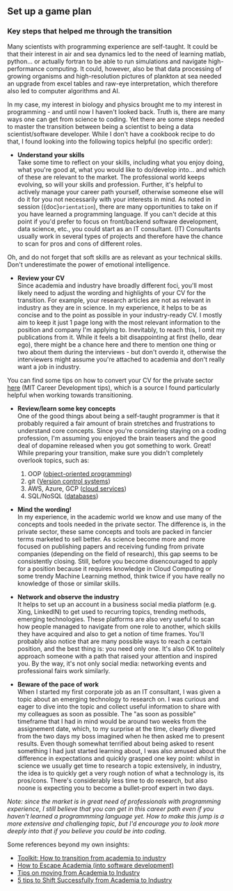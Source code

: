 ## Set up a game plan
### Key steps that helped me through the transition

Many scientists with programming experience are self-taught. It could be that their interest in air and sea dynamics led to the need of learning matlab, python... or actually fortran to be able to run simulations and navigate high-performance computing. It could, however, also be that data processing of growing organisms and high-resolution pictures of plankton at sea needed an upgrade from excel tables and raw-eye interpretation, which therefore also led to computer algorithms and AI.

In my case, my interest in biology and physics brought me to my interest in programming - and until now I haven't looked back. Truth is, there are many ways one can get from science to coding. Yet there are some steps needed to master the transition between being a scientist to being a data scientist/software developer. While I don't have a cookbook recipe to do that, I found looking into the following topics helpful (no specific order):

- **Understand your skills** \
Take some time to reflect on your skills, including what you enjoy doing, what you're good at, what you would like to do/develop into... and which of these are relevant to the market. The professional world keeps evolving, so will your skills and profession. Further, it's helpful to actively manage your career path yourself, otherwise someone else will do it for you not necessarily with your interests in mind. As noted in session ({doc}`orientation`), there are many opportunities to take on if you have learned a programming language. If you can't decide at this point if you'd prefer to focus on front/backend software development, data science, etc., you could start as an IT consultant. (IT) Consultants usually work in several types of projects and therefore have the chance to scan for pros and cons of different roles.

Oh, and do not forget that soft skills are as relevant as your technical skills. Don't underestimate the power of emotional intelligence. 


- **Review your CV** \
Since academia and industry have broadly different foci, you'll most likely need to adjust the wording and highlights of your CV for the transition. For example, your research articles are not as relevant in industry as they are in science. In my experience, it helps to be as concise and to the point as possible in your industry-ready CV. I mostly aim to keep it just 1 page long with the most relevant information to the position and company I'm applying to. Inevitably, to reach this, I omit my publications from it. While it feels a bit disappointing at first (hello, dear ego), there might be a chance here and there to mention one thing or two about them during the interviews - but don't overdo it, otherwise the interviewers might assume you're attached to academia and don't really want a job in industry.

You can find some tips on how to convert your CV for the private sector [here](https://postdocs.mit.edu/document/convert-cv-resume-industry-2018-01-23) (MIT Career Development tips), which is a source I found particularly helpful when working towards transitioning.


- **Review/learn some key concepts** \
One of the good things about being a self-taught programmer is that it probably required a fair amount of brain stretches and frustrations to understand core concepts. Since you're considering staying on a coding profession, I'm assuming you enjoyed the brain teasers and the good deal of dopamine released when you got something to work. Great! While preparing your transition, make sure you didn't completely overlook topics, such as:

     1. OOP ([object-oriented programming](https://en.wikipedia.org/wiki/Object-oriented_programming))
     2. git ([Version control systems](https://www.atlassian.com/git/tutorials/why-git#:~:text=One%20of%20the%20biggest%20advantages,every%20change%20to%20your%20codebase.))
     3. AWS, Azure, GCP ([cloud services](https://www.techtarget.com/searchitchannel/definition/cloud-service-provider-cloud-provider))
     4. SQL/NoSQL ([databases](https://towardsdatascience.com/top-10-databases-to-use-in-2021-d7e6a85402ba))



- **Mind the wording!** \
In my experience, in the academic world we know and use many of the concepts and tools needed in the private sector. The difference is, in the private sector, these same concepts and tools are packed in fancier terms marketed to sell better. As science become more and more focused on publishing papers and receiving funding from private companies (depending on the field of research), this gap seems to be consistently closing. Still, before you become disencouraged to apply for a position because it requires knowledge in Cloud Computing or some trendy Machine Learning method, think twice if you have really no knowledge of those or similar skills.


- **Network and observe the industry** \
It helps to set up an account in a business social media platform (e.g. Xing, LinkedIN) to get used to recurring topics, trending methods, emerging technologies. These platforms are also very useful to scan how people managed to navigate from one role to another, which skills they have acquired and also to get a notion of time frames. You'll probably also notice that are many possible ways to reach a certain position, and the best thing is: you need only one. It's also OK to politely approach someone with a path that raised your attention and inspired you. By the way, it's not only social media: networking events and professional fairs work similarly.


- **Beware of the pace of work** \
When I started my first corporate job as an IT consultant, I was given a topic about an emerging technology to research on. I was curious and eager to dive into the topic and collect useful information to share with my colleagues as soon as possible. The "as soon as possible" timeframe that I had in mind would be around two weeks from the assignement date, which, to my surprise at the time, clearly diverged from the two days my boss imagined when he then asked me to present results. Even though somewhat terrified about being asked to resent something I had just started learning about, I was also amused about the difference in expectations and quickly grasped one key point: whilst in science we usually get time to research a topic extensively, in industry, the idea is to quickly get a very rough notion of what a technology is, its pros/cons. There's considerably less time to do research, but also noone is expecting you to become a bullet-proof expert in two days.





*Note: since the market is in great need of professionals with programming experience, I still believe that you can get in this career path even if you haven't learned a programmming language yet. How to make this jump is a more extensive and challenging topic, but I'd encourage you to look more deeply into that if you believe you could be into coding.*

Some references beyond my own insights:
- [Toolkit: How to transition from academia to industry](https://www.nature.com/articles/d41586-019-01332-1)
- [How to Escape Academia (into software development)](https://dayshape.com/how-to-escape-academia-into-software-development/)
- [Tips on moving from Academia to Industry](https://towardsdatascience.com/tips-on-moving-from-academia-to-industry-ee6f5b0233e9)
- [5 tips to Shift Successfully from Academia to Industry](https://intap-network.de/5-tips-to-shift-successfully-from-academia-to-industry/)
